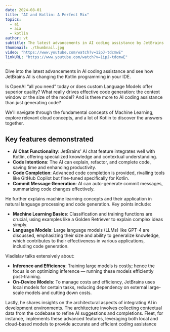 ```yaml
---
date: 2024-08-01
title: "AI and Kotlin: A Perfect Mix"
topics:
  - ai
  - aia
  - kotlin
author: vt
subtitle: The latest advancements in AI coding assistance by JetBrains AI for Kotlin in your IDE.
thumbnail: ./thumbnail.jpg
video: "https://www.youtube.com/watch?v=1ipJ-tdcmwE"
linkURL: "https://www.youtube.com/watch?v=1ipJ-tdcmwE"
---
```


Dive into the latest advancements in AI coding assistance and see how JetBrains AI is changing the Kotlin programming in your IDE.

Is OpenAI “all you need” today or does custom Language Models offer superior quality? What really drives effective code generation: the context window or the size of the model? And is there more to AI coding assistance than just generating code?

We'll navigate through the fundamental concepts of Machine Learning, explore relevant cloud concepts, and a lot of Kotlin to discover the answers together.

## Key features demonstrated

- **AI Chat Functionality**: JetBrains' AI chat feature integrates well with Kotlin, offering specialized knowledge and contextual understanding.
- **Code Intentions**: The AI can explain, refactor, and complete code, saving time and enhancing productivity.
- **Code Completion**: Advanced code completion is provided, rivalling tools like GitHub Copilot but fine-tuned specifically for Kotlin.
- **Commit Message Generation**: AI can auto-generate commit messages, summarizing code changes effectively.

He further explains machine learning concepts and their application in natural language processing and code generation. Key points include:

- **Machine Learning Basics**: Classification and training functions are crucial, using examples like a Golden Retriever to explain complex ideas simply.
- **Language Models**: Large language models (LLMs) like GPT-4 are discussed, emphasizing their size and ability to generalize knowledge, which contributes to their effectiveness in various applications, including code generation.

Vladislav talks extensively about:

- **Inference and Efficiency**: Training large models is costly; hence the focus is on optimizing inference — running these models efficiently post-training.
- **On-Device Models**: To manage costs and efficiency, JetBrains uses local models for certain tasks, reducing dependency on external large-scale models and cutting down costs.

Lastly, he shares insights on the architectural aspects of integrating AI in development environments. The architecture involves collecting contextual data from the codebase to refine AI suggestions and completions. Fleet, for instance, implements these advanced features, leveraging both local and cloud-based models to provide accurate and efficient coding assistance
